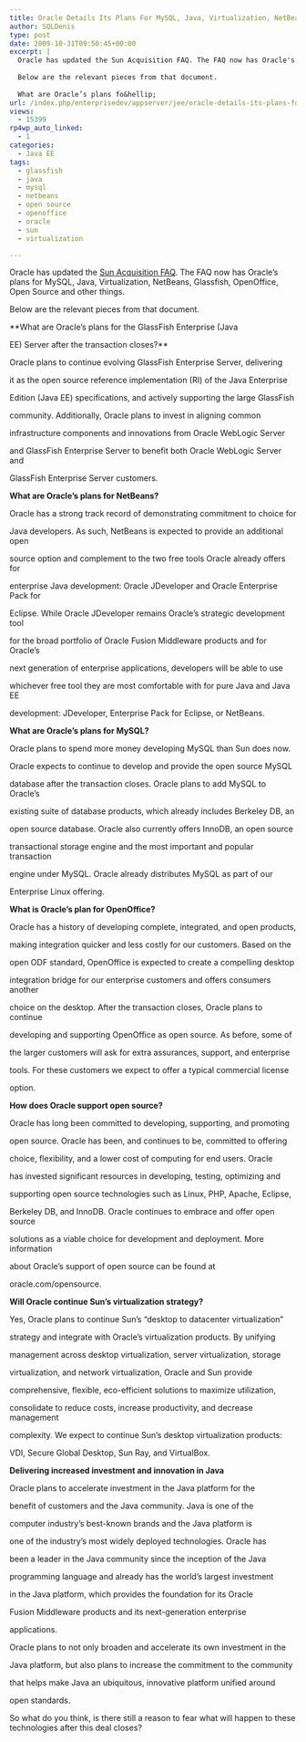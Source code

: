 ```yaml
---
title: Oracle Details Its Plans For MySQL, Java, Virtualization, NetBeans, Glassfish, OpenOffice And Open Source
author: SQLDenis
type: post
date: 2009-10-31T09:50:45+00:00
excerpt: |
  Oracle has updated the Sun Acquisition FAQ. The FAQ now has Oracle's plans for MySQL, Java, Virtualization, NetBeans, Glassfish, OpenOffice, Open Source and other things.
  
  Below are the relevant pieces from that document.
  
  What are Oracle’s plans fo&hellip;
url: /index.php/enterprisedev/appserver/jee/oracle-details-its-plans-for-mysql-java/
views:
  - 15399
rp4wp_auto_linked:
  - 1
categories:
  - Java EE
tags:
  - glassfish
  - java
  - mysql
  - netbeans
  - open source
  - openoffice
  - oracle
  - sun
  - virtualization

---
```

Oracle has updated the [Sun Acquisition FAQ][1]. The FAQ now has Oracle&#8217;s plans for MySQL, Java, Virtualization, NetBeans, Glassfish, OpenOffice, Open Source and other things.

Below are the relevant pieces from that document.

**What are Oracle’s plans for the GlassFish Enterprise (Java
  
EE) Server after the transaction closes?**
  
Oracle plans to continue evolving GlassFish Enterprise Server, delivering
  
it as the open source reference implementation (RI) of the Java Enterprise
  
Edition (Java EE) specifications, and actively supporting the large GlassFish
  
community. Additionally, Oracle plans to invest in aligning common
  
infrastructure components and innovations from Oracle WebLogic Server
  
and GlassFish Enterprise Server to benefit both Oracle WebLogic Server and
  
GlassFish Enterprise Server customers.

**What are Oracle’s plans for NetBeans?**
  
Oracle has a strong track record of demonstrating commitment to choice for
  
Java developers. As such, NetBeans is expected to provide an additional open
  
source option and complement to the two free tools Oracle already offers for
  
enterprise Java development: Oracle JDeveloper and Oracle Enterprise Pack for
  
Eclipse. While Oracle JDeveloper remains Oracle’s strategic development tool
  
for the broad portfolio of Oracle Fusion Middleware products and for Oracle’s
  
next generation of enterprise applications, developers will be able to use
  
whichever free tool they are most comfortable with for pure Java and Java EE
  
development: JDeveloper, Enterprise Pack for Eclipse, or NetBeans. 

**What are Oracle’s plans for MySQL?**
  
Oracle plans to spend more money developing MySQL than Sun does now.
  
Oracle expects to continue to develop and provide the open source MySQL
  
database after the transaction closes. Oracle plans to add MySQL to Oracle’s
  
existing suite of database products, which already includes Berkeley DB, an
  
open source database. Oracle also currently offers InnoDB, an open source
  
transactional storage engine and the most important and popular transaction
  
engine under MySQL. Oracle already distributes MySQL as part of our
  
Enterprise Linux offering.

**What is Oracle’s plan for OpenOffice?**
  
Oracle has a history of developing complete, integrated, and open products,
  
making integration quicker and less costly for our customers. Based on the
  
open ODF standard, OpenOffice is expected to create a compelling desktop
  
integration bridge for our enterprise customers and offers consumers another
  
choice on the desktop. After the transaction closes, Oracle plans to continue
  
developing and supporting OpenOffice as open source. As before, some of
  
the larger customers will ask for extra assurances, support, and enterprise
  
tools. For these customers we expect to offer a typical commercial license
  
option.

**How does Oracle support open source?**
  
Oracle has long been committed to developing, supporting, and promoting
  
open source. Oracle has been, and continues to be, committed to offering
  
choice, flexibility, and a lower cost of computing for end users. Oracle
  
has invested significant resources in developing, testing, optimizing and
  
supporting open source technologies such as Linux, PHP, Apache, Eclipse,
  
Berkeley DB, and InnoDB. Oracle continues to embrace and offer open source
  
solutions as a viable choice for development and deployment. More information
  
about Oracle’s support of open source can be found at
  
oracle.com/opensource. 

**Will Oracle continue Sun’s virtualization strategy?**
  
Yes, Oracle plans to continue Sun’s “desktop to datacenter virtualization”
  
strategy and integrate with Oracle’s virtualization products. By unifying
  
management across desktop virtualization, server virtualization, storage
  
virtualization, and network virtualization, Oracle and Sun provide
  
comprehensive, flexible, eco-efficient solutions to maximize utilization,
  
consolidate to reduce costs, increase productivity, and decrease management
  
complexity. We expect to continue Sun’s desktop virtualization products:
  
VDI, Secure Global Desktop, Sun Ray, and VirtualBox.

**Delivering increased investment and innovation in Java**
  
Oracle plans to accelerate investment in the Java platform for the
  
benefit of customers and the Java community. Java is one of the
  
computer industry’s best-known brands and the Java platform is
  
one of the industry’s most widely deployed technologies. Oracle has
  
been a leader in the Java community since the inception of the Java
  
programming language and already has the world’s largest investment
  
in the Java platform, which provides the foundation for its Oracle
  
Fusion Middleware products and its next-generation enterprise
  
applications.
  
Oracle plans to not only broaden and accelerate its own investment in the
  
Java platform, but also plans to increase the commitment to the community
  
that helps make Java an ubiquitous, innovative platform unified around
  
open standards. 

So what do you think, is there still a reason to fear what will happen to these technologies after this deal closes?

 [1]: http://www.oracle.com/us/sun/038563.pdf